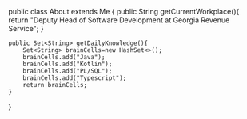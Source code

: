 

 public class About extends Me {
    public String getCurrentWorkplace(){
        return "Deputy Head of Software Development at Georgia Revenue Service";
    }

    public Set<String> getDailyKnowledge(){
        Set<String> brainCells=new HashSet<>();
        brainCells.add("Java");
        brainCells.add("Kotlin");
        brainCells.add("PL/SQL");
        brainCells.add("Typescript");
        return brainCells;
    }
}
